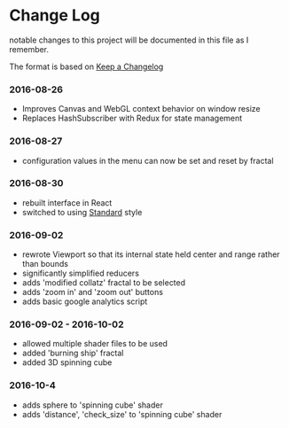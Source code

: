 # Change Log
notable changes to this project will be documented in this file as I remember.

The format is based on [Keep a Changelog](http://keepachangelog.com/)

### 2016-08-26
- Improves Canvas and WebGL context behavior on window resize
- Replaces HashSubscriber with Redux for state management

### 2016-08-27
- configuration values in the menu can now be set and reset by fractal

### 2016-08-30
- rebuilt interface in React
- switched to using [Standard](http://standardjs.com/) style

### 2016-09-02
- rewrote Viewport so that its internal state held center and range rather than bounds
- significantly simplified reducers
- adds 'modified collatz' fractal to be selected
- adds 'zoom in' and 'zoom out' buttons
- adds basic google analytics script

### 2016-09-02 - 2016-10-02
- allowed multiple shader files to be used
- added 'burning ship' fractal
- added 3D spinning cube

### 2016-10-4
- adds sphere to 'spinning cube' shader
- adds 'distance', 'check_size' to 'spinning cube' shader
